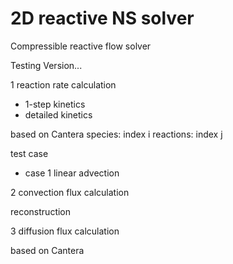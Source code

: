 # 2D reactive NS solver
Compressible reactive flow solver

Testing Version...

1 reaction rate calculation
- 1-step kinetics
- detailed kinetics 

based on Cantera
species: index i
reactions: index j

test case
- case 1 linear advection

2 convection flux calculation

reconstruction


3 diffusion flux calculation

based on Cantera
